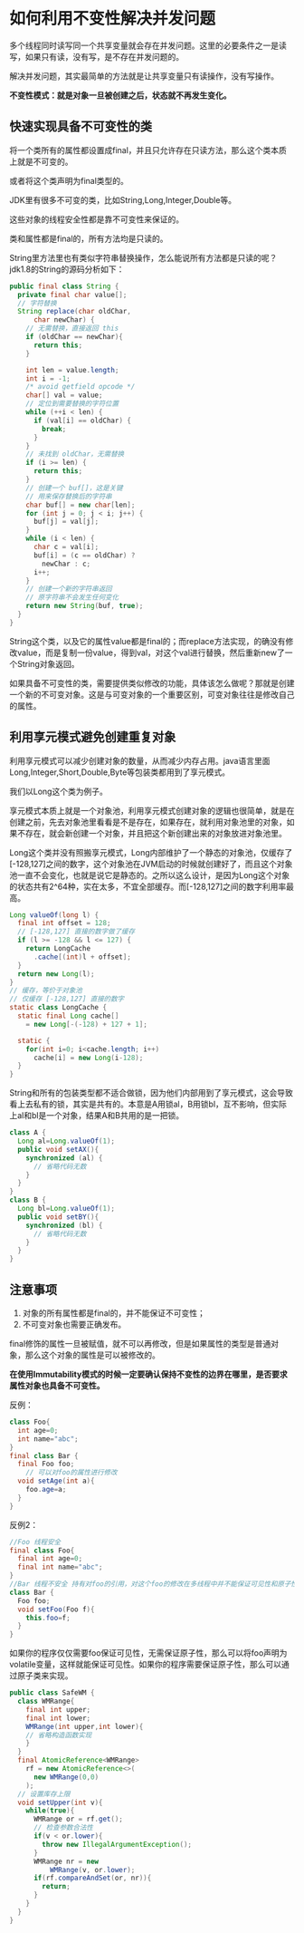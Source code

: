 # 如何利用不变性解决并发问题

多个线程同时读写同一个共享变量就会存在并发问题。这里的必要条件之一是读写，如果只有读，没有写，是不存在并发问题的。

解决并发问题，其实最简单的方法就是让共享变量只有读操作，没有写操作。

**不变性模式：就是对象一旦被创建之后，状态就不再发生变化。**

## 快速实现具备不可变性的类

将一个类所有的属性都设置成final，并且只允许存在只读方法，那么这个类本质上就是不可变的。

或者将这个类声明为final类型的。

JDK里有很多不可变的类，比如String,Long,Integer,Double等。

这些对象的线程安全性都是靠不可变性来保证的。

类和属性都是final的，所有方法均是只读的。

String里方法里也有类似字符串替换操作，怎么能说所有方法都是只读的呢？jdk1.8的String的源码分析如下：

```java
public final class String {
  private final char value[];
  // 字符替换
  String replace(char oldChar, 
      char newChar) {
    // 无需替换，直接返回 this  
    if (oldChar == newChar){
      return this;
    }

    int len = value.length;
    int i = -1;
    /* avoid getfield opcode */
    char[] val = value; 
    // 定位到需要替换的字符位置
    while (++i < len) {
      if (val[i] == oldChar) {
        break;
      }
    }
    // 未找到 oldChar，无需替换
    if (i >= len) {
      return this;
    } 
    // 创建一个 buf[]，这是关键
    // 用来保存替换后的字符串
    char buf[] = new char[len];
    for (int j = 0; j < i; j++) {
      buf[j] = val[j];
    }
    while (i < len) {
      char c = val[i];
      buf[i] = (c == oldChar) ? 
        newChar : c;
      i++;
    }
    // 创建一个新的字符串返回
    // 原字符串不会发生任何变化
    return new String(buf, true);
  }
}

```

String这个类，以及它的属性value都是final的；而replace方法实现，的确没有修改value，而是复制一份value，得到val，对这个val进行替换，然后重新new了一个String对象返回。

如果具备不可变性的类，需要提供类似修改的功能，具体该怎么做呢？那就是创建一个新的不可变对象。这是与可变对象的一个重要区别，可变对象往往是修改自己的属性。

## 利用享元模式避免创建重复对象

利用享元模式可以减少创建对象的数量，从而减少内存占用。java语言里面Long,Integer,Short,Double,Byte等包装类都用到了享元模式。

我们以Long这个类为例子。

享元模式本质上就是一个对象池，利用享元模式创建对象的逻辑也很简单，就是在创建之前，先去对象池里看看是不是存在，如果存在，就利用对象池里的对象，如果不存在，就会新创建一个对象，并且把这个新创建出来的对象放进对象池里。

Long这个类并没有照搬享元模式，Long内部维护了一个静态的对象池，仅缓存了[-128,127]之间的数字，这个对象池在JVM启动的时候就创建好了，而且这个对象池一直不会变化，也就是说它是静态的。之所以这么设计，是因为Long这个对象的状态共有2^64种，实在太多，不宜全部缓存。而[-128,127]之间的数字利用率最高。

```java
Long valueOf(long l) {
  final int offset = 128;
  // [-128,127] 直接的数字做了缓存
  if (l >= -128 && l <= 127) { 
    return LongCache
      .cache[(int)l + offset];
  }
  return new Long(l);
}
// 缓存，等价于对象池
// 仅缓存 [-128,127] 直接的数字
static class LongCache {
  static final Long cache[] 
    = new Long[-(-128) + 127 + 1];

  static {
    for(int i=0; i<cache.length; i++)
      cache[i] = new Long(i-128);
  }
}

```

String和所有的包装类型都不适合做锁，因为他们内部用到了享元模式，这会导致看上去私有的锁，其实是共有的。本意是A用锁al，B用锁bl，互不影响，但实际上al和bl是一个对象，结果A和B共用的是一把锁。

```java
class A {
  Long al=Long.valueOf(1);
  public void setAX(){
    synchronized (al) {
      // 省略代码无数
    }
  }
}
class B {
  Long bl=Long.valueOf(1);
  public void setBY(){
    synchronized (bl) {
      // 省略代码无数
    }
  }
}

```

## 注意事项

1. 对象的所有属性都是final的，并不能保证不可变性；
2. 不可变对象也需要正确发布。

final修饰的属性一旦被赋值，就不可以再修改，但是如果属性的类型是普通对象，那么这个对象的属性是可以被修改的。

**在使用Immutability模式的时候一定要确认保持不变性的边界在哪里，是否要求属性对象也具备不可变性。**

反例：

```java
class Foo{
  int age=0;
  int name="abc";
}
final class Bar {
  final Foo foo;
    // 可以对foo的属性进行修改
  void setAge(int a){
    foo.age=a;
  }
}

```

反例2：

```java
//Foo 线程安全
final class Foo{
  final int age=0;
  final int name="abc";
}
//Bar 线程不安全 持有对foo的引用，对这个foo的修改在多线程中并不能保证可见性和原子性
class Bar {
  Foo foo;
  void setFoo(Foo f){
    this.foo=f;
  }
}

```

如果你的程序仅仅需要foo保证可见性，无需保证原子性，那么可以将foo声明为volatile变量，这样就能保证可见性。如果你的程序需要保证原子性，那么可以通过原子类来实现。

```java
public class SafeWM {
  class WMRange{
    final int upper;
    final int lower;
    WMRange(int upper,int lower){
    // 省略构造函数实现
    }
  }
  final AtomicReference<WMRange>
    rf = new AtomicReference<>(
      new WMRange(0,0)
    );
  // 设置库存上限
  void setUpper(int v){
    while(true){
      WMRange or = rf.get();
      // 检查参数合法性
      if(v < or.lower){
        throw new IllegalArgumentException();
      }
      WMRange nr = new
          WMRange(v, or.lower);
      if(rf.compareAndSet(or, nr)){
        return;
      }
    }
  }
}

```

